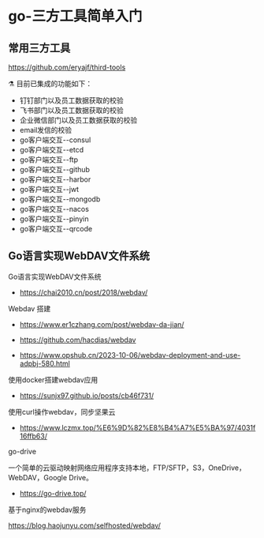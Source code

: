 # go-三方工具简单入门

## 常用三方工具

https://github.com/eryajf/third-tools



⚗️ 目前已集成的功能如下：

- 钉钉部门以及员工数据获取的校验
- 飞书部门以及员工数据获取的校验
- 企业微信部门以及员工数据获取的校验
- email发信的校验
- go客户端交互--consul
- go客户端交互--etcd
- go客户端交互--ftp
- go客户端交互--github
- go客户端交互--harbor
- go客户端交互--jwt
- go客户端交互--mongodb
- go客户端交互--nacos
- go客户端交互--pinyin
- go客户端交互--qrcode



## Go语言实现WebDAV文件系统

Go语言实现WebDAV文件系统

- https://chai2010.cn/post/2018/webdav/



Webdav 搭建

- https://www.er1czhang.com/post/webdav-da-jian/

- https://github.com/hacdias/webdav

- https://www.opshub.cn/2023-10-06/webdav-deployment-and-use-adpbj-580.html


使用docker搭建webdav应用

- https://sunjx97.github.io/posts/cb46f731/


使用curl操作webdav，同步坚果云

- https://www.lczmx.top/%E6%9D%82%E8%B4%A7%E5%BA%97/4031f16ffb63/


go-drive

一个简单的云驱动映射网络应用程序支持本地，FTP/SFTP，S3，OneDrive，WebDAV，Google Drive。

- https://go-drive.top/




基于nginx的webdav服务

https://blog.haojunyu.com/selfhosted/webdav/

